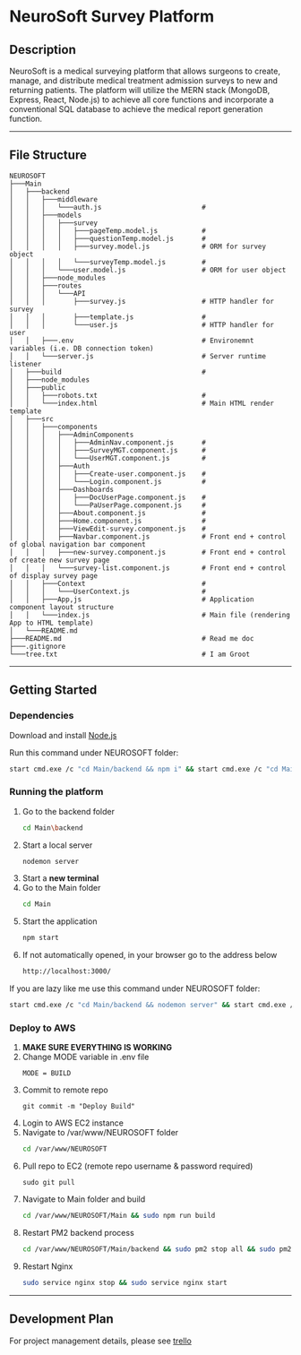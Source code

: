 # NeuroSoft Survey Platform 

## Description
NeuroSoft is a medical surveying platform that allows surgeons to create, manage, and distribute medical treatment admission surveys to new and returning patients. The platform will utilize the MERN stack (MongoDB, Express, React, Node.js) to achieve all core functions and incorporate a conventional SQL database to achieve the medical report generation function. 

---
## File Structure
```
NEUROSOFT
├───Main
│   ├───backend
│   │   ├───middleware
│   │   │   └───auth.js                         # 
│   │   ├───models
│   │   │   ├───survey                          
│   │   │   │   ├───pageTemp.model.js           # 
│   │   │   │   ├───questionTemp.model.js       # 
│   │   │   │   ├───survey.model.js             # ORM for survey object
│   │   │   │   └───surveyTemp.model.js         # 
│   │   │   └───user.model.js                   # ORM for user object
│   │   ├───node_modules
│   │   ├───routes
│   │   │   └───API                             
│   │   │       ├───survey.js                   # HTTP handler for survey
│   │   │       ├───template.js                 # 
│   │   │       └───user.js                     # HTTP handler for user
│   │   ├───.env                                # Environemnt variables (i.e. DB connection token)
│   │   └───server.js                           # Server runtime listener 
│   ├───build                                   #
│   ├───node_modules
│   ├───public
│   │   ├───robots.txt                          # 
│   │   └───index.html                          # Main HTML render template
│   ├───src
│   │   ├───components
│   │   │   ├───AdminComponents
│   │   │   │   ├───AdminNav.component.js       # 
│   │   │   │   ├───SurveyMGT.component.js      # 
│   │   │   │   └───UserMGT.component.js        # 
│   │   │   ├───Auth
│   │   │   │   ├───Create-user.component.js    # 
│   │   │   │   └───Login.component.js          # 
│   │   │   ├───Dashboards
│   │   │   │   ├───DocUserPage.component.js    # 
│   │   │   │   └───PaUserPage.component.js     # 
│   │   │   ├───About.component.js              # 
│   │   │   ├───Home.component.js               # 
│   │   │   ├───ViewEdit-survey.component.js    #
│   │   │   ├───Navbar.component.js             # Front end + control of global navigation bar component
│   │   │   ├───new-survey.component.js         # Front end + control of create new survey page
│   │   │   └───survey-list.component.js        # Front end + control of display survey page
│   │   ├───Context                             # 
│   │   │   └───UserContext.js                  # 
│   │   ├───App,js                              # Application component layout structure 
│   │   └───index.js                            # Main file (rendering App to HTML template)
│   └───README.md
├───README.md                                   # Read me doc
├───.gitignore
└───tree.txt                                    # I am Groot
```
---
## Getting Started

### Dependencies

Download and install [Node.js](https://nodejs.org/)

Run this command under NEUROSOFT folder: 
```bash
start cmd.exe /c "cd Main/backend && npm i" && start cmd.exe /c "cd Main && npm i"
```

### Running the platform 

1. Go to the backend folder
    ```bash
    cd Main\backend
    ```
2. Start a local server 
    ```bash
    nodemon server
    ```
3. Start a **new terminal**
4. Go to the Main folder
    ```bash
    cd Main
    ```
5. Start the application 
    ```bash
    npm start
    ```
6. If not automatically opened, in your browser go to the address below 
    ```HTML
    http://localhost:3000/
    ```
If you are lazy like me use this command under NEUROSOFT folder: 
```bash
start cmd.exe /c "cd Main/backend && nodemon server" && start cmd.exe /c "cd Main && npm start"
```

### Deploy to AWS
1. **MAKE SURE EVERYTHING IS WORKING**
2. Change MODE variable in .env file 
    ```
    MODE = BUILD
    ```
3. Commit to remote repo
    ```git
    git commit -m "Deploy Build"
    ```
4. Login to AWS EC2 instance 
5. Navigate to /var/www/NEUROSOFT folder
    ```bash
    cd /var/www/NEUROSOFT
    ```
6. Pull repo to EC2 (remote repo username & password required)
    ```git
    sudo git pull 
    ```
7. Navigate to Main folder and build 
    ```bash
    cd /var/www/NEUROSOFT/Main && sudo npm run build
    ```
8. Restart PM2 backend process 
    ```bash
    cd /var/www/NEUROSOFT/Main/backend && sudo pm2 stop all && sudo pm2 delete all && sudo pm2 start server.js 
    ```
9. Restart Nginx 
    ```bash
    sudo service nginx stop && sudo service nginx start
    ```
---
## Development Plan 
For project management details, please see [trello](https://trello.com/neurosoft/home)
